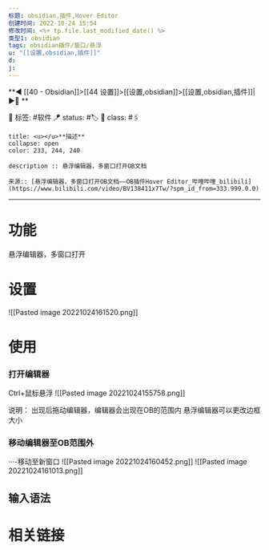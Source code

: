 ```yaml
---
标题: obsidian,插件,Hover Editor
创建时间: 2022-10-24 15:54
修改时间: <%+ tp.file.last_modified_date() %>
类型1: obsidian
tags: obsidian插件/窗口/悬浮
u: "[[设置,obsidian,插件]]"
d:
j: 
---
```


**◀️ [[40 - Obsidian]]>[[44 设置]]>[[设置,obsidian]]>[[设置,obsidian,插件]]| ▶️📎 **  

🧩 标签:  #软件 
🪁 status: #🏷️
🎏 class: #🖇️

```ad-info
title: <u></u>**描述**
collapse: open
color: 233, 244, 240

description :: 悬浮编辑器，多窗口打开OB文档

来源:: [悬浮编辑器，多窗口打开OB文档——OB插件Hover Editor_哔哩哔哩_bilibili](https://www.bilibili.com/video/BV138411x7Tw/?spm_id_from=333.999.0.0)

```

---
# 功能
悬浮编辑器，多窗口打开

# 设置
![[Pasted image 20221024161520.png]]
# 使用

### 打开编辑器

Ctrl+鼠标悬浮
![[Pasted image 20221024155758.png]]

说明：
出现后拖动编辑器，编辑器会出现在OB的范围内
悬浮编辑器可以更改边框大小

### 移动编辑器至OB范围外

···-移动至新窗口
![[Pasted image 20221024160452.png]]
![[Pasted image 20221024161013.png]]

## 输入语法

# 相关链接





